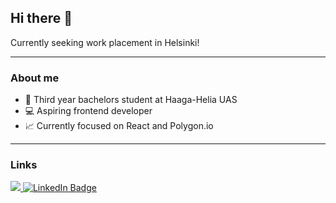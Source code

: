 ## Hi there 👋

Currently seeking work placement in Helsinki!

--- 

### About me

- 🏫 Third year bachelors student at Haaga-Helia UAS
- 💻 Aspiring frontend developer
- 📈 Currently focused on React and Polygon.io

--- 
### Links


<a href="https://kristopherpepper.com/coding-portfolio">
    <img src="https://img.shields.io/badge/website-000000?style=for-the-badge"/>
</a>

<a href="https://www.linkedin.com/in/kristopher-pepper-824184136/">
    <img src="https://img.shields.io/badge/LinkedIn-blue?style=for-the-badge&logo=linkedin&logoColor=white" alt="LinkedIn Badge"/>
</a>

<!--
**My `README.md` which appears on my GitHub profile.
-->

